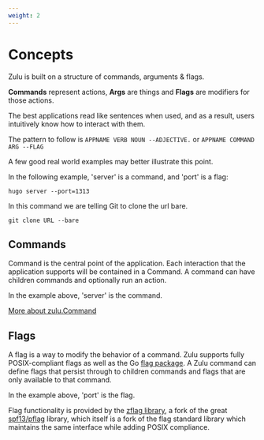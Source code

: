 ```yaml
---
weight: 2
---
```


# Concepts

Zulu is built on a structure of commands, arguments & flags.

**Commands** represent actions, **Args** are things and **Flags** are modifiers for those actions.

The best applications read like sentences when used, and as a result, users
intuitively know how to interact with them.

The pattern to follow is
`APPNAME VERB NOUN --ADJECTIVE.`
or
`APPNAME COMMAND ARG --FLAG`

A few good real world examples may better illustrate this point.

In the following example, 'server' is a command, and 'port' is a flag:

    hugo server --port=1313

In this command we are telling Git to clone the url bare.

    git clone URL --bare

## Commands

Command is the central point of the application. Each interaction that
the application supports will be contained in a Command. A command can
have children commands and optionally run an action.

In the example above, 'server' is the command.

[More about zulu.Command](https://pkg.go.dev/github.com/gowarden/zulu#Command)

## Flags

A flag is a way to modify the behavior of a command. Zulu supports
fully POSIX-compliant flags as well as the Go [flag package](https://golang.org/pkg/flag/).
A Zulu command can define flags that persist through to children commands
and flags that are only available to that command.

In the example above, 'port' is the flag.

Flag functionality is provided by the [zflag
library](https://github.com/gowarden/zflag), a fork of the great [spf13/pflag](https://github.com/spf13/pflag)
library, which itself is a fork of the flag standard library which maintains the same interface while adding POSIX compliance.
